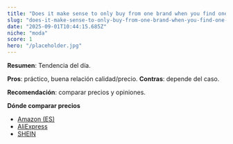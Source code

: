 ```yaml
---
title: "Does it make sense to only buy from one brand when you find one that you really like the quality and aesthetic of?"
slug: "does-it-make-sense-to-only-buy-from-one-brand-when-you-find-one-that-you-really-"
date: "2025-09-01T10:44:15.685Z"
niche: "moda"
score: 1
hero: "/placeholder.jpg"
---
```


**Resumen**: Tendencia del día.

**Pros**: práctico, buena relación calidad/precio. **Contras**: depende del caso.

**Recomendación**: comparar precios y opiniones.

**Dónde comparar precios**
- [Amazon (ES)](https://www.amazon.es/s?k=Does+it+make+sense+to+only+buy+from+one+brand+when+you+find+one+that+you+really+like+the+quality+and+aesthetic+of%3F&tag=teknovashop25-21)
- [AliExpress](https://www.aliexpress.com/wholesale?SearchText=Does+it+make+sense+to+only+buy+from+one+brand+when+you+find+one+that+you+really+like+the+quality+and+aesthetic+of%3F)
- [SHEIN](https://www.shein.com/pdsearch?q=Does+it+make+sense+to+only+buy+from+one+brand+when+you+find+one+that+you+really+like+the+quality+and+aesthetic+of%3F)
